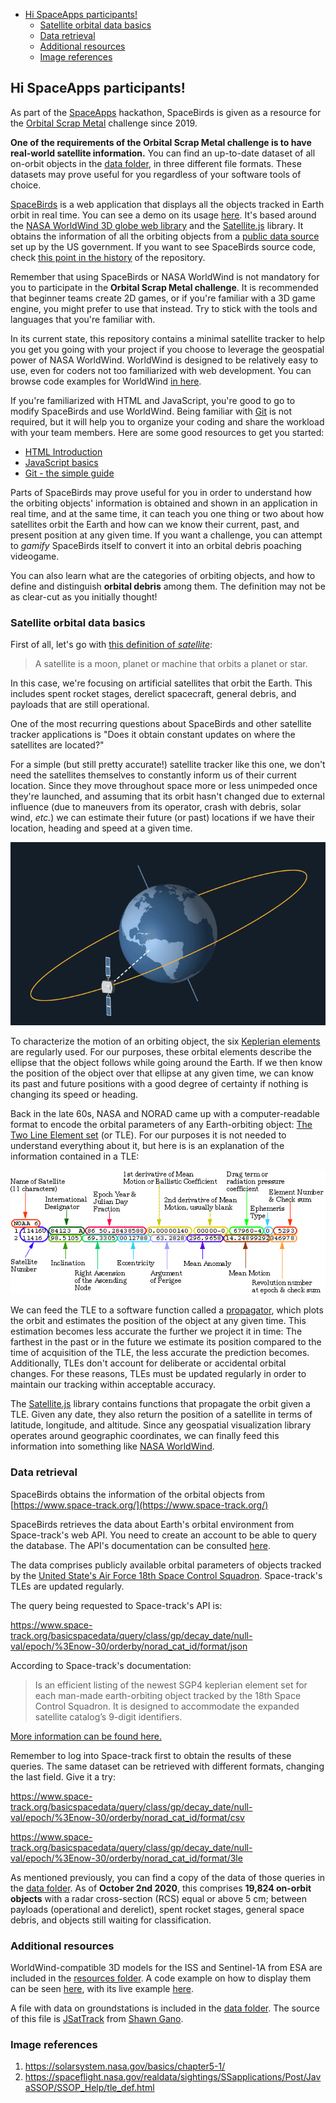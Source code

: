 - [Hi SpaceApps participants!](#hi-spaceapps-participants)
  - [Satellite orbital data basics](#satellite-orbital-data-basics)
  - [Data retrieval](#data-retrieval)
  - [Additional resources](#additional-resources)
  - [Image references](#image-references)

## Hi SpaceApps participants!

As part of the [SpaceApps](https://www.spaceappschallenge.org/) hackathon, SpaceBirds is given as a resource for the [Orbital Scrap Metal](https://2020.spaceappschallenge.org/challenges/sustain/orbital-scrap-metal-the-video-game-v20/details) challenge since 2019.

**One of the requirements of the Orbital Scrap Metal challenge is to have real-world satellite information.** You can find an up-to-date dataset of all on-orbit objects in the [data folder](/data/), in three different file formats. These datasets may prove useful for you regardless of your software tools of choice.

[SpaceBirds](https://worldwind.arc.nasa.gov/spacebirds/) is a web application that displays all the objects tracked in Earth orbit in real time. You can see a demo on its usage [here](https://youtu.be/ojp8Tqf2j0k). It's based around the [NASA WorldWind 3D globe web library](https://worldwind.arc.nasa.gov/web) and the [Satellite.js](https://github.com/shashwatak/satellite-js) library.  It obtains the information of all the orbiting objects from a [public data source](https://www.space-track.org/) set up by the US government. If you want to see SpaceBirds source code, check [this point in the history](https://github.com/WorldWindLabs/SpaceBirds/tree/59b4790296e4c6c610145dd5f4119521012cf8d6) of the repository. 

Remember that using SpaceBirds or NASA WorldWind is not mandatory for you to participate in the **Orbital Scrap Metal challenge**. It is recommended that beginner teams create 2D games, or if you're familiar with a 3D game engine, you might prefer to use that instead. Try to stick with the tools and languages that you're familiar with.

In its current state, this repository contains a minimal satellite tracker to help you get you going with your project if you choose to leverage the geospatial power of NASA WorldWind. WorldWind is designed to be relatively easy to use, even for coders not too familiarized with web development. You can browse code examples for WorldWind [in here](https://worldwind.arc.nasa.gov/web/examples/).

If you're familiarized with HTML and JavaScript, you're good to go to modify SpaceBirds and use WorldWind. Being familiar with [Git](https://git-scm.com/) is not required, but it will help you to organize your coding and share the workload with your team members. Here are some good resources to get you started:

* [HTML Introduction](https://www.w3schools.com/html/html_intro.asp)
* [JavaScript basics](https://developer.mozilla.org/en-US/docs/Learn/Getting_started_with_the_web/JavaScript_basics)
* [Git - the simple guide](https://rogerdudler.github.io/git-guide/)

Parts of SpaceBirds may prove useful for you in order to understand how the orbiting objects' information is obtained and shown in an application in real time, and at the same time, it can teach you one thing or two about how satellites orbit the Earth and how can we know their current, past, and present position at any given time. If you want a challenge, you can attempt to *gamify* SpaceBirds itself to convert it into an orbital debris poaching videogame.

You can also learn what are the categories of orbiting objects, and how to define and distinguish **orbital debris** among them. The definition may not be as clear-cut as you initially thought!

### Satellite orbital data basics

First of all, let's go with [this definition of *satellite*](https://www.nasa.gov/audience/forstudents/5-8/features/nasa-knows/what-is-a-satellite-58.html):

> A satellite is a moon, planet or machine that orbits a planet or star.

In this case, we're focusing on artificial satellites that orbit the Earth. This includes spent rocket stages, derelict spacecraft, general debris, and payloads that are still operational.

One of the most recurring questions about SpaceBirds and other satellite tracker applications is "Does it obtain constant updates on where the satellites are located?"

For a simple (but still pretty accurate!) satellite tracker like this one, we don't need the satellites themselves to constantly inform us of their current location. Since they move throughout space more or less unimpeded once they're launched, and assuming that its orbit hasn't changed due to external influence (due to maneuvers from its operator, crash with debris, solar wind, *etc.*) we can estimate their future (or past) locations if we have their location, heading and speed at a given time.

<p align="center">
<img src="images/05-Geostationary Sat-Ani.gif" alt="Spacecraft in geostationary orbit"/>
</p>

To characterize the motion of an orbiting object, the six [Keplerian elements](https://solarsystem.nasa.gov/basics/chapter5-1/) are regularly used. For our purposes, these orbital elements describe the ellipse that the object follows while going around the Earth. If we then know the position of the object over that ellipse at any given time, we can know its past and future positions with a good degree of certainty if nothing is changing its speed or heading.

Back in the late 60s, NASA and NORAD came up with a computer-readable format to encode the orbital parameters of any Earth-orbiting object: [The Two Line Element set](https://spaceflight.nasa.gov/realdata/sightings/SSapplications/Post/JavaSSOP/SSOP_Help/tle_def.html) (or TLE). For our purposes it is not needed to understand everything about it, but here is is an explanation of the information contained in a TLE:

<p align="center">
<img src="images/2line.gif" alt="TLE fields explanation"/>
</p>

We can feed the TLE to a software function called a [propagator](https://en.wikipedia.org/wiki/Simplified_perturbations_models), which plots the orbit and estimates the position of the object at any given time. This estimation becomes less accurate the further we project it in time: The farthest in the past or in the future we estimate its position compared to the time of acquisition of the TLE, the less accurate the prediction becomes. Additionally, TLEs don't account for deliberate or accidental orbital changes. For these reasons, TLEs must be updated regularly in order to maintain our tracking within acceptable accuracy.

The [Satellite.js](https://github.com/shashwatak/satellite-js) library contains functions that propagate the orbit given a TLE. Given any date, they also return the position of a satellite in terms of latitude, longitude, and altitude. Since any geospatial visualization library operates around geographic coordinates, we can finally feed this information into something like [NASA WorldWind](https://worldwind.arc.nasa.gov/).

### Data retrieval

SpaceBirds obtains the information of the orbital objects from [https://www.space-track.org/](https://www.space-track.org/)

SpaceBirds retrieves the data about Earth's orbital environment from Space-track's web API. You need to create an account to be able to query the database. The API's documentation can be consulted [here](https://www.space-track.org/documentation#/api). 

The data comprises publicly available orbital parameters of objects tracked by the [United State's Air Force 18th Space Control Squadron](https://www.af.mil/News/Article-Display/Article/1335482/18th-space-control-squadron-keeping-watch-up-above/). Space-track's TLEs are updated regularly.

The query being requested to Space-track's API is:

https://www.space-track.org/basicspacedata/query/class/gp/decay_date/null-val/epoch/%3Enow-30/orderby/norad_cat_id/format/json

According to Space-track's documentation:

>  Is an efficient listing of the newest SGP4 keplerian element set for each man-made earth-orbiting object tracked by the 18th Space Control Squadron. It is designed to accommodate the expanded satellite catalog’s 9-digit identifiers.

[More information can be found here.](https://www.space-track.org/documentation#/api)

Remember to log into Space-track first to obtain the results of these queries. The same dataset can be retrieved with different formats, changing the last field. Give it a try:

https://www.space-track.org/basicspacedata/query/class/gp/decay_date/null-val/epoch/%3Enow-30/orderby/norad_cat_id/format/csv

https://www.space-track.org/basicspacedata/query/class/gp/decay_date/null-val/epoch/%3Enow-30/orderby/norad_cat_id/format/3le

As mentioned previously, you can find a copy of the data of those queries in the [data folder](/data/). As of **October 2nd 2020**, this comprises **19,824 on-orbit objects** with a radar cross-section (RCS) equal or above 5 cm; between payloads (operational and derelict), spent rocket stages, general space debris, and objects still waiting for classification.

### Additional resources

WorldWind-compatible 3D models for the ISS and Sentinel-1A from ESA are included in the [resources folder](/resources/). A code example on how to display them can be seen [here](https://github.com/NASAWorldWind/WebWorldWind/blob/develop/examples/Collada.js), with its live example [here](https://files.worldwind.arc.nasa.gov/artifactory/apps/web/examples/Collada.html).

A file with data on groundstations is included in the [data folder](/data/). The source of this file is [JSatTrack](https://github.com/sgano/JSatTrak/tree/svn/trunk/data/groundstations) from [Shawn Gano](https://github.com/sgano).

### Image references
1. https://solarsystem.nasa.gov/basics/chapter5-1/
2. https://spaceflight.nasa.gov/realdata/sightings/SSapplications/Post/JavaSSOP/SSOP_Help/tle_def.html
